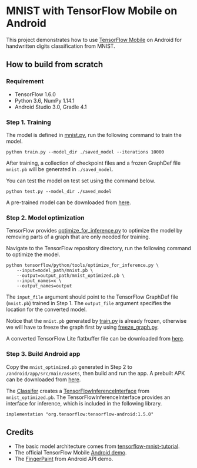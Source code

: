 # MNIST with TensorFlow Mobile on Android

This project demonstrates how to use [TensorFlow Mobile](https://www.tensorflow.org/mobile/mobile_intro) on Android for handwritten digits classification from MNIST.


## How to build from scratch

### Requirement

- TensorFlow 1.6.0
- Python 3.6, NumPy 1.14.1
- Android Studio 3.0, Gradle 4.1


### Step 1. Training

The model is defined in [mnist.py](!!!!), run the following command to train the model.

```
python train.py --model_dir ./saved_model --iterations 10000
```

After training, a collection of checkpoint files and a frozen GraphDef file `mnist.pb` will be generated in `./saved_model`.

You can test the model on test set using the command below.

```
python test.py --model_dir ./saved_model
```

A pre-trained model can be downloaded from [here](https://github.com/nex3z/tflite-mnist-android/releases/download/v1.0.0/mnist-10000.zip).

### Step 2. Model optimization

TensorFlow provides [optimize_for_inference.py](https://github.com/tensorflow/tensorflow/blob/master/tensorflow/python/tools/optimize_for_inference.py) to optimize the model by removing parts of a graph that are only needed for training.

Navigate to the TensorFlow repository directory, run the following command to optimize the model.

```
python tensorflow/python/tools/optimize_for_inference.py \
    --input=model_path/mnist.pb \
    --output=output_path/mnist_optimized.pb \
    --input_names=x \
    --output_names=output   
```

The `input_file` argument should point to the TensorFlow GraphDef file (`mnist.pb`) trained in Step 1. The `output_file` argument specifies the location for the converted model.

Notice that the `mnist.pb` generated by [train.py](https://github.com/nex3z/tflite-mnist-android/blob/master/model/mnist.py) is already frozen, otherwise we will have to freeze the graph first by using [freeze_graph.py](https://github.com/tensorflow/tensorflow/blob/master/tensorflow/python/tools/freeze_graph.py).

A converted TensorFlow Lite flatbuffer file can be downloaded from [here](https://github.com/nex3z/tflite-mnist-android/releases/download/v1.0.0/mnist.tflite).


### Step 3. Build Android app

Copy the `mnist_optimized.pb` generated in Step 2 to `/android/app/src/main/assets`, then build and run the app. A prebuilt APK can be downloaded from [here](https://github.com/nex3z/tflite-mnist-android/releases/download/v1.0.0/tflite-mnist.apk).

The [Classifer](https://github.com/nex3z/tflite-mnist-android/blob/master/android/app/src/main/java/com/nex3z/tflitemnist/Classifier.java) creates a [TensorFlowInferenceInterface](https://github.com/tensorflow/tensorflow/blob/master/tensorflow/contrib/android/java/org/tensorflow/contrib/android/TensorFlowInferenceInterface.java) from  `mnist_optimized.pb`. The TensorFlowInferenceInterface provides an interface for inference, which is included in the following library.

```
implementation "org.tensorflow:tensorflow-android:1.5.0"
```

## Credits

- The basic model architecture comes from [tensorflow-mnist-tutorial](https://github.com/martin-gorner/tensorflow-mnist-tutorial).
- The official TensorFlow Mobile [Android demo](https://github.com/tensorflow/tensorflow/tree/master/tensorflow/examples/android).
- The [FingerPaint](https://android.googlesource.com/platform/development/+/master/samples/ApiDemos/src/com/example/android/apis/graphics/FingerPaint.java) from Android API demo.

